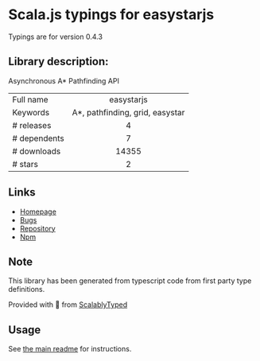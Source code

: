
# Scala.js typings for easystarjs

Typings are for version 0.4.3

## Library description:
Asynchronous A* Pathfinding API

|                    |                 |
| ------------------ | :-------------: |
| Full name          | easystarjs |
| Keywords           | A*, pathfinding, grid, easystar |
| # releases         | 4 |
| # dependents       | 7 |
| # downloads        | 14355 |
| # stars            | 2 |

## Links
- [Homepage](http://www.easystarjs.com)
- [Bugs](https://github.com/prettymuchbryce/easystarjs/issues)
- [Repository](https://github.com/prettymuchbryce/easystarjs)
- [Npm](https://www.npmjs.com/package/easystarjs)
    


## Note
This library has been generated from typescript code from first party type definitions.

Provided with :purple_heart: from [ScalablyTyped](https://github.com/oyvindberg/ScalablyTyped)

## Usage
See [the main readme](../../readme.md) for instructions.


